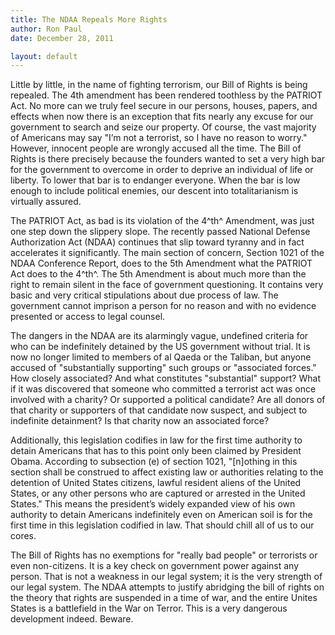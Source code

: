 ```yaml
---
title: The NDAA Repeals More Rights
author: Ron Paul
date: December 28, 2011

layout: default
---
```


Little by little, in the name of fighting terrorism, our Bill of Rights
is being repealed. The 4th amendment has been rendered toothless by the
PATRIOT Act. No more can we truly feel secure in our persons, houses,
papers, and effects when now there is an exception that fits nearly any
excuse for our government to search and seize our property. Of course,
the vast majority of Americans may say "I’m not a terrorist, so I have
no reason to worry." However, innocent people are wrongly accused all
the time. The Bill of Rights is there precisely because the founders
wanted to set a very high bar for the government to overcome in order
to deprive an individual of life or liberty. To lower that bar is to
endanger everyone. When the bar is low enough to include political
enemies, our descent into totalitarianism is virtually assured.

The PATRIOT Act, as bad is its violation of the 4^th^ Amendment, was
just one step down the slippery slope. The recently passed National
Defense Authorization Act (NDAA) continues that slip toward tyranny and
in fact accelerates it significantly. The main section of concern,
Section 1021 of the NDAA Conference Report, does to the 5th Amendment
what the PATRIOT Act does to the 4^th^. The 5th Amendment is about much
more than the right to remain silent in the face of government
questioning. It contains very basic and very critical stipulations
about due process of law. The government cannot imprison a person for
no reason and with no evidence presented or access to legal counsel.

The dangers in the NDAA are its alarmingly vague, undefined criteria
for who can be indefinitely detained by the US government without
trial. It is now no longer limited to members of al Qaeda or the
Taliban, but anyone accused of "substantially supporting" such groups
or "associated forces." How closely associated? And what constitutes
"substantial" support? What if it was discovered that someone who
committed a terrorist act was once involved with a charity? Or
supported a political candidate? Are all donors of that charity or
supporters of that candidate now suspect, and subject to indefinite
detainment? Is that charity now an associated force?

Additionally, this legislation codifies in law for the first time
authority to detain Americans that has to this point only been claimed
by President Obama. According to subsection (e) of section 1021,
"[n]othing in this section shall be construed to affect existing law or
authorities relating to the detention of United States citizens, lawful
resident aliens of the United States, or any other persons who are
captured or arrested in the United States." This means the president’s
widely expanded view of his own authority to detain Americans
indefinitely even on American soil is for the first time in this
legislation codified in law. That should chill all of us to our cores.

The Bill of Rights has no exemptions for "really bad people" or
terrorists or even non-citizens. It is a key check on government power
against any person. That is not a weakness in our legal system; it is
the very strength of our legal system. The NDAA attempts to justify
abridging the bill of rights on the theory that rights are suspended in
a time of war, and the entire Unites States is a battlefield in the War
on Terror. This is a very dangerous development indeed. Beware.
